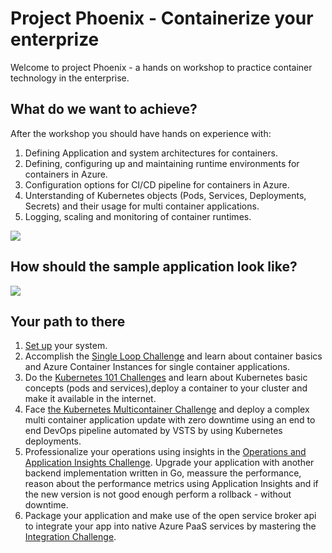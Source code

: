 
# Project Phoenix - Containerize your enterprize
Welcome to project Phoenix - a hands on workshop to practice container technology in the enterprise.

## What do we want to achieve?

After the workshop you should have hands on experience with:
1. Defining Application and system architectures for containers.
2. Defining, configuring up and maintaining runtime environments for containers in Azure.
3. Configuration options for CI/CD pipeline for containers in Azure.
4. Unterstanding of Kubernetes objects (Pods, Services, Deployments, Secrets) and their usage for multi container applications.
5. Logging, scaling and monitoring of container runtimes.

![](/img/kubernetes_on_azure.png)

## How should the sample application look like?
![](/img/osba_multicalculator.png)

## Your path to there
1. [Set up](challenges.0.md) your system.
2. Accomplish the [Single Loop Challenge](challenges.1.md) and learn about container basics and Azure Container Instances for single container applications.
3. Do the [Kubernetes 101 Challenges](challenges.2.md) and learn about Kubernetes basic concepts (pods and services),deploy a container to your cluster and make it available in the internet.
4. Face [the Kubernetes Multicontainer Challenge](challenges.3.md) and deploy a complex multi container application update with zero downtime using an end to end DevOps pipeline automated by VSTS by using Kubernetes deployments.
5. Professionalize your operations using insights in the [Operations and Application Insights Challenge](challenges.4.md). Upgrade your application with another backend implementation written in Go, meassure the performance, reason about the performance metrics using Application Insights and if the new version is not good enough perform a rollback - without downtime.
6. Package your application and make use of the open service broker api to integrate your app into native Azure PaaS services by mastering the [Integration Challenge](challenges.5.md).
